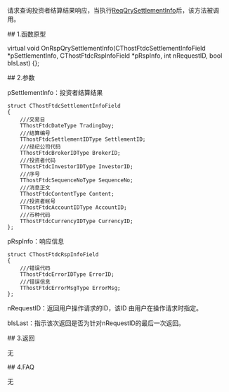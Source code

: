 <p>请求查询投资者结算结果响应，当执行<a href="../../CTHOSTFTDCTRADERSPI/REQQRYSETTLEMENTINFO/">ReqQrySettlementInfo</a>后，该方法被调用。</p>
<span class="anchor" id="c1819867-e37c-4d02-b0f1-5d354eccb85a"></span>
## 1.函数原型
<p>virtual void OnRspQrySettlementInfo(CThostFtdcSettlementInfoField *pSettlementInfo, CThostFtdcRspInfoField *pRspInfo, int nRequestID, bool bIsLast) {};</p>
<span class="anchor" id="60dfd04c-5e2d-4bab-8826-e5a56dc534fa"></span>
## 2.参数
<p>pSettlementInfo：投资者结算结果</p>
<pre><code>struct CThostFtdcSettlementInfoField
{
    ///交易日
    TThostFtdcDateType TradingDay;
    ///结算编号
    TThostFtdcSettlementIDType SettlementID;
    ///经纪公司代码
    TThostFtdcBrokerIDType BrokerID;
    ///投资者代码
    TThostFtdcInvestorIDType InvestorID;
    ///序号
    TThostFtdcSequenceNoType SequenceNo;
    ///消息正文
    TThostFtdcContentType Content;
    ///投资者帐号
    TThostFtdcAccountIDType AccountID;
    ///币种代码
    TThostFtdcCurrencyIDType CurrencyID;
};
</code></pre>
<p>pRspInfo：响应信息</p>
<pre><code>struct CThostFtdcRspInfoField
{
    ///错误代码
    TThostFtdcErrorIDType ErrorID;
    ///错误信息
    TThostFtdcErrorMsgType ErrorMsg;
};
</code></pre>
<p>nRequestID：返回用户操作请求的ID，该ID 由用户在操作请求时指定。</p>
<p>bIsLast：指示该次返回是否为针对nRequestID的最后一次返回。</p>
<span class="anchor" id="ca15a9ca-76ef-4b65-bcff-7c6d35fe3148"></span>
## 3.返回
<p>无</p>
<span class="anchor" id="acc78d08-d39b-4e7c-afbd-f2f41ee7417a"></span>
## 4.FAQ
<p>无</p>
